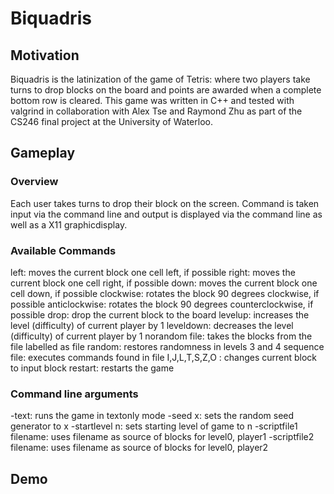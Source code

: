 # Biquadris

## Motivation

Biquadris is the latinization of the game of Tetris: where two players take turns to drop blocks on the board and points are awarded when a complete bottom row is cleared. This game was written in C++ and tested with valgrind in collaboration with Alex Tse and Raymond Zhu as part of the CS246 final project at the University of Waterloo.

## Gameplay

### Overview
Each user takes turns to drop their block on the screen. Command is taken input via the command line and output is displayed via the command line as well as a X11 graphicdisplay. 

### Available Commands
left: moves the current block one cell left, if possible
right: moves the current block one cell right, if possible
down: moves the current block one cell down, if possible
clockwise: rotates the block 90 degrees clockwise, if possible
anticlockwise: rotates the block 90 degrees counterclockwise, if possible
drop: drop the current block to the board
levelup: increases the level (difficulty) of current player by 1
leveldown: decreases the level (difficulty) of current player by 1
norandom file: takes the blocks from the file labelled as file
random: restores randomness in levels 3 and 4
sequence file: executes commands found in file
I,J,L,T,S,Z,O : changes current block to input block
restart: restarts the game

### Command line arguments
-text: runs the game in textonly mode
-seed x: sets the random seed generator to x
-startlevel n: sets starting level of game to n
-scriptfile1 filename: uses filename as source of blocks for level0, player1
-scriptfile2 filename: uses filename as source of blocks for level0, player2

## Demo
